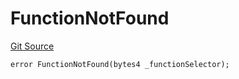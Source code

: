 # FunctionNotFound
[Git Source](https://github.com/thrackle-io/rules-protocol/blob/e66fc809d7d2554e7ebbff7404b6c1d6e84d340d/src/economic/ruleStorage/RuleStorageDiamond.sol)


```solidity
error FunctionNotFound(bytes4 _functionSelector);
```

